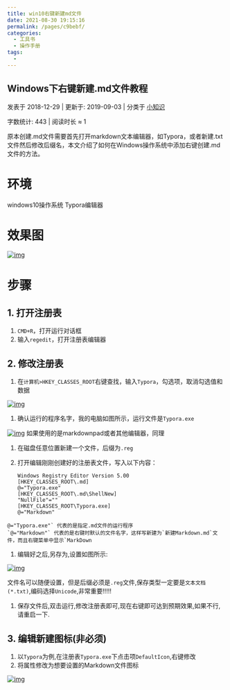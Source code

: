 ```yaml
---
title: win10右键新建md文件
date: 2021-08-30 19:15:16
permalink: /pages/c9bebf/
categories:
  - 工具书
  - 操作手册
tags:
  - 
---
```

## Windows下右键新建.md文件教程

 发表于 2018-12-29 | 更新于: 2019-09-03 | 分类于 [小知识](https://stepneverstop.github.io/categories/小知识/)

 字数统计: 443 | 阅读时长 ≈ 1

原本创建.md文件需要首先打开markdown文本编辑器，如Typora，或者新建.txt文件然后修改后缀名，本文介绍了如何在Windows操作系统中添加右键创建.md文件的方法。



# 环境

windows10操作系统
Typora编辑器

# 效果图

[![img](https://stepneverstop.github.io/win-rightclick-create-md/1546050455.jpg)](https://stepneverstop.github.io/win-rightclick-create-md/1546050455.jpg)

# 步骤

## 1. 打开注册表

1. `CMD+R`，打开运行对话框
2. 输入`regedit`，打开注册表编辑器

## 2. 修改注册表

1. 在`计算机>HKEY_CLASSES_ROOT`右键查找，输入`Typora`，勾选项，取消勾选值和数据

[![img](https://stepneverstop.github.io/win-rightclick-create-md/20181229103503.png)](https://stepneverstop.github.io/win-rightclick-create-md/20181229103503.png)

1. 确认运行的程序名字，我的电脑如图所示，运行文件是`Typora.exe`

[![img](https://stepneverstop.github.io/win-rightclick-create-md/20181229103752.png)](https://stepneverstop.github.io/win-rightclick-create-md/20181229103752.png)
如果使用的是markdownpad或者其他编辑器，同理

1. 在磁盘任意位置新建一个文件，后缀为`.reg`

2. 打开编辑刚刚创建好的注册表文件，写入以下内容：

   ```
   Windows Registry Editor Version 5.00
   [HKEY_CLASSES_ROOT\.md]
   @="Typora.exe"
   [HKEY_CLASSES_ROOT\.md\ShellNew]
   "NullFile"=""
   [HKEY_CLASSES_ROOT\Typora.exe]
   @="Markdown"
   ```

```
@="Typora.exe"` 代表的是指定.md文件的运行程序
`@="Markdown"` 代表的是右键时默认的文件名字，这样写新建为`新建Markdown.md`文件，而且右键菜单中显示`MarkDown
```

1. 编辑好之后,另存为,设置如图所示:

[![img](https://stepneverstop.github.io/win-rightclick-create-md/20181229105408.png)](https://stepneverstop.github.io/win-rightclick-create-md/20181229105408.png)

文件名可以随便设置，但是后缀必须是`.reg`文件,保存类型一定要是`文本文档(*.txt)`,编码选择`Unicode`,非常重要!!!!!

1. 保存文件后,双击运行,修改注册表即可,现在右键即可达到预期效果,如果不行,请重启一下.

## 3. 编辑新建图标(非必须)

1. 以`Typora`为例,在注册表`Typora.exe`下点击项`DefaultIcon`,右键修改
2. 将属性修改为想要设置的Markdown文件图标

[![img](https://stepneverstop.github.io/win-rightclick-create-md/20181229105300.png)](https://stepneverstop.github.io/win-rightclick-create-md/20181229105300.png)